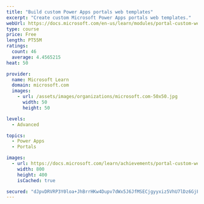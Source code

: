 ```yaml
---
title: "Build custom Power Apps portals web templates"
excerpt: "Create custom Microsoft Power Apps portals web templates."
webUrl: https://docs.microsoft.com/en-us/learn/modules/portal-custom-web/
type: course
price: Free
length: PT55M
ratings:
  count: 46
  average: 4.4565215
heat: 50

provider:
  name: Microsoft Learn
  domain: microsoft.com
  images:
    - url: /assets/images/organizations/microsoft.com-50x50.jpg
      width: 50
      height: 50

levels:
  - Advanced

topics:
  - Power Apps
  - Portals

images:
  - url: https://docs.microsoft.com/learn/achievements/portal-custom-web-social.png
    width: 800
    height: 400
    isCached: true

secured: "dJpvDRVRP3Y0loa+JhBrrHKw4Dupv7dWx5J6JfMSECjgyyxiz5VhU7lDz6GjFOAoI5GU0bGe00WH2g/3APOzO0vYNQIu7vsulhq9LlvA1rRX+2ha8qp0L/IYpYSYvPrxAPvE3MJsO0V5jVQlpG2dCG4EAWr/5INLC4Ku67poLGBeaQ37uDsZN+yZVcql9M2nIvSYtz9gOCY2mTveJaPop/rhJ3oZZrQ87sy+55lnu0tT+7lN19/BPGzs9CEcK6uTpyx5RQMemW8khptdtS2N0b52Ayd+TO+VIekJJvZZIrkpn4tl1zNL9Gmxt1eDI0AHmPG20KjU9bXWD4JHe42uiFRW9c3ptyLWn3KUUamfD6V76n20UtehC7GX3LEV/u6oLf0Cl4x96FHlBSFR7dxx4whUjDUffu1Rd2FxCdjoN+0=;6vwXbh1vIrgfO+6rPVxt5w=="
---
```


